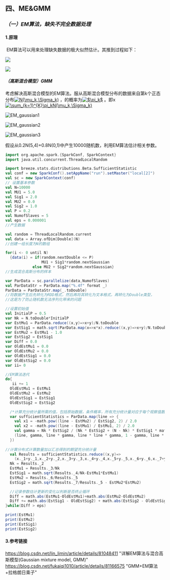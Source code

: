 
## 四、ME&GMM

### *（一）EM算法，缺失不完全数据处理*

#### 1.原理

​	EM算法可以用来处理缺失数据的极大似然估计。其推到过程如下：

![](https://github.com/HenaChris/-/blob/master/EM1.jpg?raw=true)



![](https://github.com/HenaChris/-/blob/master/EM2.jpg?raw=true)



#### *（高斯混合模型）GMM*

​	考虑解决高斯混合模型的EM算法。服从高斯混合模型分布的数据来自第k个正态分布<a href="https://www.codecogs.com/eqnedit.php?latex=N(\mu_k,\Sigma_k)" target="_blank"><img src="https://latex.codecogs.com/gif.latex?N(\mu_k,\Sigma_k)" title="N(\mu_k,\Sigma_k)" /></a> ，的概率为<a href="https://www.codecogs.com/eqnedit.php?latex=$\pi_k$" target="_blank"><img src="https://latex.codecogs.com/gif.latex?$\pi_k$" title="$\pi_k$" /></a> 。即x
<a href="https://www.codecogs.com/eqnedit.php?latex=\sum_{k=1}^{K}\pi_kN(\mu_k,\Sigma_k)" target="_blank"><img src="https://latex.codecogs.com/gif.latex?\sum_{k=1}^{K}\pi_kN(\mu_k,\Sigma_k)" title="\sum_{k=1}^{K}\pi_kN(\mu_k,\Sigma_k)" /></a> 

 

![EM_gaussian1](https://github.com/HenaChris/-/blob/master/EM_gaussian1.jpg)

![EM_gaussian2](https://github.com/HenaChris/-/blob/master/EM_gaussian2.jpg)

![EM_gaussian3](https://github.com/HenaChris/-/blob/master/EM_gaussian3.jpg)

​	假设从0.2N(5,4)+0.8N(0,1)中产生10000随机数，利用EM算法估计相关参数。

~~~scala
import org.apache.spark.{SparkConf, SparkContext}
import java.util.concurrent.ThreadLocalRandom

import breeze.stats.distributions.Beta.SufficientStatistic
val conf = new SparkConf().setAppName("run").setMaster("local[2]")
val sc = new SparkContext(conf)
// 设置基本参数
val N=10000
val MU1 = 5.0
val Sig1 = 2.0
val MU2 = 0.0
val Sig2 = 1.0
val P = 0.2
val NumofSlaves = 5
val eps = 0.000001
//产生数据

val random = ThreadLocalRandom.current
val data = Array.ofDim[Double](N)
//创建一组长度为N的数组

for(i <- 0 until N)
  {data(i) = if(random.nextDouble <= P)
                MU1 + Sig1*random.nextGaussian
            else MU2 + Sig2*random.nextGaussian}
//生成混合高斯分布的样本

var ParData = sc.parallelize(data,NumofSlaves)
val ParDataStr = ParData.map("%.4f" format _)
ParData = ParDataStr.map(_.toDouble)
//将数据产生后先转化为RDD格式，然后再将其转化为文本格式，再转化为Double类型，
//这是为了防止随机数无法序列化带来的问题

//设置初始值
val InitialP = 0.5
var Nk = N.toDouble*InitialP
var EstMu1 = ParData.reduce((x,y)=>x+y)/N.toDouble
var EstSig1 = math.sqrt(ParData.map(x=>x*x).reduce((x,y)=>x+y)/N.toDouble - EstMu1*EstMu1)
var EstMu2 = EstMu1 - 1.0
var EstSig2 = EstSig1
var Diff = 0.0
var OldEstMu1 = 0.0
var OldEstMu2 = 0.0
var OldEstSig1 = 0.0
var OldEstSig2 = 0.0
var ii= 0

//EM算法迭代
do{
   ii += 1
  OldEstMu1 = EstMu1
  OldEstMu2 = EstMu2
  OldEstSig1 = EstSig1
  OldEstSig2 = EstSig2

  /*计算充分统计量所需的值，包括原始数据，条件概率，所有充分统计量对应于每个观察值数量*/
  var sufficientStatistics = ParData.map(line => {
    val x1 = -math.pow((line - EstMu2) / EstSig2, 2) / 2.0
    val x2 = -math.pow((line - EstMu1) / EstMu1, 2) / 2.0
    val gamma = Nk * EstSig2 / (Nk * EstSig2 + (N - Nk) * EstSig1 * math.exp(x1 - x2))
    (line, gamma, line * gamma, line * line * gamma, 1 - gamma, line * (1 - gamma), line * line * (1 - gamma))
  })
  
//计算分布式计算数量加以汇总得到的期望充分统计量
  val Results = sufficientStatistics.reduce((x,y)=>
    (x._1+y._1,x._2+y._2,x._3+y._3,x._4+y._4,x._5+y._5,x._6+y._6,x._7+y._7))
  Nk = Results._2
  EstMu1 = Results._3/Nk
  EstSig1 = math.sqrt(Results._4/Nk-EstMu1*EstMu1)
  EstMu2 = Results._6/Results._5
  EstSig2 = math.sqrt(Results._7/Results._5 - EstMu2*EstMu2)

  //记录参数估计更新的变化以判断是否终止循环
  Diff = math.abs(EstMu1-OldEstMu1)+math.abs(EstMu2-OldEstMu2)
  Diff += math.abs(EstSig1 - OldEstSig2) + math.abs(EstSig2 - OldEstSig2)
}while(Diff > eps)

print(EstMu1)
print(EstMu2)
print(EstSig1)
print(EstSig2)

~~~



#### 3.参考链接

https://blog.csdn.net/lin_limin/article/details/81048411	"详解EM算法与混合高斯模型(Gaussian mixture model, GMM)"
https://blog.csdn.net/fukaiqi1010/article/details/81166575	"GMM+EM算法+拉格朗日乘子"

